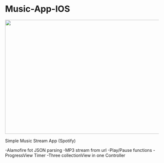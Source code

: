 # Music-App-IOS


<img src="(https://github.com/bachra1993/Music-App-IOS/blob/master/Simulator%20Screen%20Shot%20May%2029%2C%202017%2C%201.34.21%20PM.png" width="667" height="375">


Simple Music Stream App (Spotify)

-Alamofire fot JSON parsing
-MP3 stream from url
-Play/Pause functions
-ProgressView Timer
-Three collectionView in one Controller
